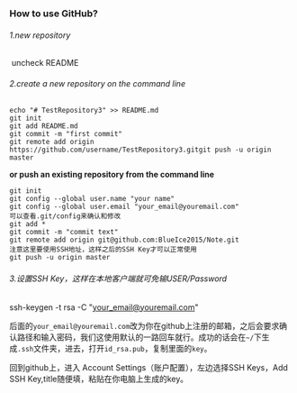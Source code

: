 ### How to use GitHub?

###### 1.new repository

​	uncheck README



###### 2.create a new repository on the command line 

```shell
echo "# TestRepository3" >> README.md
git init
git add README.md
git commit -m "first commit"
git remote add origin https://github.com/username/TestRepository3.gitgit push -u origin master
```

**or push an existing repository from the command line** 

```shell
git init
git config --global user.name "your name"
git config --global user.email "your_email@youremail.com"
可以查看.git/config来确认和修改
git add *
git commit -m "commit text"
git remote add origin git@github.com:BlueIce2015/Note.git
注意这里要使用SSH地址，这样之后的SSH Key才可以正常使用
git push -u origin master
```



###### 3.设置SSH Key，这样在本地客户端就可免输USER/Password

ssh-keygen -t rsa -C "your_email@youremail.com"

后面的`your_email@youremail.com`改为你在github上注册的邮箱，之后会要求确认路径和输入密码，我们这使用默认的一路回车就行。成功的话会在`~/`下生成`.ssh`文件夹，进去，打开`id_rsa.pub`，复制里面的`key`。

回到github上，进入 Account Settings（账户配置），左边选择SSH Keys，Add SSH Key,title随便填，粘贴在你电脑上生成的key。